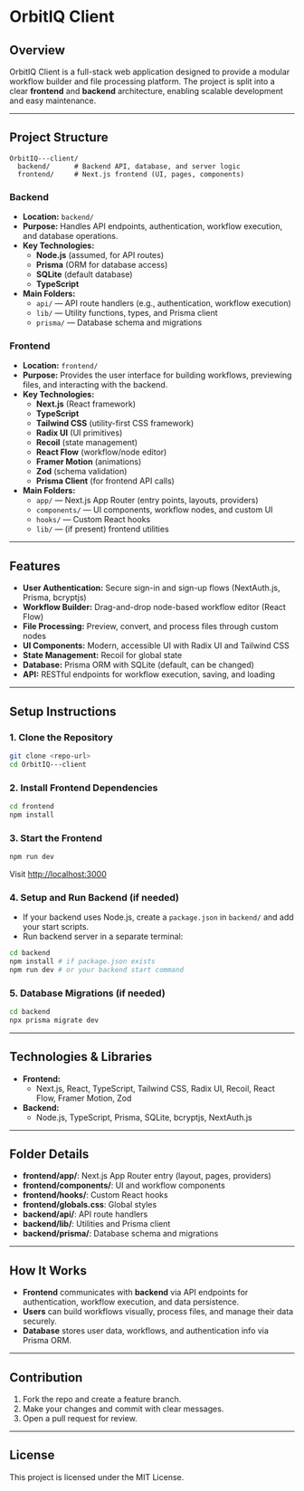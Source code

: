 # OrbitIQ Client

## Overview
OrbitIQ Client is a full-stack web application designed to provide a modular workflow builder and file processing platform. The project is split into a clear **frontend** and **backend** architecture, enabling scalable development and easy maintenance.

---

## Project Structure

```
OrbitIQ---client/
  backend/      # Backend API, database, and server logic
  frontend/     # Next.js frontend (UI, pages, components)
```

### **Backend**
- **Location:** `backend/`
- **Purpose:** Handles API endpoints, authentication, workflow execution, and database operations.
- **Key Technologies:**
  - **Node.js** (assumed, for API routes)
  - **Prisma** (ORM for database access)
  - **SQLite** (default database)
  - **TypeScript**
- **Main Folders:**
  - `api/` — API route handlers (e.g., authentication, workflow execution)
  - `lib/` — Utility functions, types, and Prisma client
  - `prisma/` — Database schema and migrations

### **Frontend**
- **Location:** `frontend/`
- **Purpose:** Provides the user interface for building workflows, previewing files, and interacting with the backend.
- **Key Technologies:**
  - **Next.js** (React framework)
  - **TypeScript**
  - **Tailwind CSS** (utility-first CSS framework)
  - **Radix UI** (UI primitives)
  - **Recoil** (state management)
  - **React Flow** (workflow/node editor)
  - **Framer Motion** (animations)
  - **Zod** (schema validation)
  - **Prisma Client** (for frontend API calls)
- **Main Folders:**
  - `app/` — Next.js App Router (entry points, layouts, providers)
  - `components/` — UI components, workflow nodes, and custom UI
  - `hooks/` — Custom React hooks
  - `lib/` — (if present) frontend utilities

---

## Features
- **User Authentication:** Secure sign-in and sign-up flows (NextAuth.js, Prisma, bcryptjs)
- **Workflow Builder:** Drag-and-drop node-based workflow editor (React Flow)
- **File Processing:** Preview, convert, and process files through custom nodes
- **UI Components:** Modern, accessible UI with Radix UI and Tailwind CSS
- **State Management:** Recoil for global state
- **Database:** Prisma ORM with SQLite (default, can be changed)
- **API:** RESTful endpoints for workflow execution, saving, and loading

---

## Setup Instructions

### 1. **Clone the Repository**
```sh
git clone <repo-url>
cd OrbitIQ---client
```

### 2. **Install Frontend Dependencies**
```sh
cd frontend
npm install
```

### 3. **Start the Frontend**
```sh
npm run dev
```
Visit [http://localhost:3000](http://localhost:3000)

### 4. **Setup and Run Backend (if needed)**
- If your backend uses Node.js, create a `package.json` in `backend/` and add your start scripts.
- Run backend server in a separate terminal:
```sh
cd backend
npm install # if package.json exists
npm run dev # or your backend start command
```

### 5. **Database Migrations (if needed)**
```sh
cd backend
npx prisma migrate dev
```

---

## Technologies & Libraries
- **Frontend:**
  - Next.js, React, TypeScript, Tailwind CSS, Radix UI, Recoil, React Flow, Framer Motion, Zod
- **Backend:**
  - Node.js, TypeScript, Prisma, SQLite, bcryptjs, NextAuth.js

---

## Folder Details
- **frontend/app/**: Next.js App Router entry (layout, pages, providers)
- **frontend/components/**: UI and workflow components
- **frontend/hooks/**: Custom React hooks
- **frontend/globals.css**: Global styles
- **backend/api/**: API route handlers
- **backend/lib/**: Utilities and Prisma client
- **backend/prisma/**: Database schema and migrations

---

## How It Works
- **Frontend** communicates with **backend** via API endpoints for authentication, workflow execution, and data persistence.
- **Users** can build workflows visually, process files, and manage their data securely.
- **Database** stores user data, workflows, and authentication info via Prisma ORM.

---

## Contribution
1. Fork the repo and create a feature branch.
2. Make your changes and commit with clear messages.
3. Open a pull request for review.

---

## License
This project is licensed under the MIT License. 
